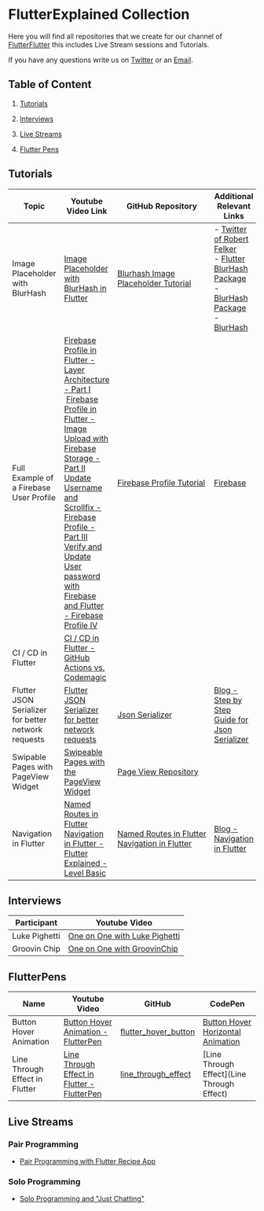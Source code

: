 # FlutterExplained Collection

Here you will find all repositories that we create for our channel of [FlutterFlutter](https://youtube.com/c/flutterexplained) this includes Live Stream sessions and Tutorials.

If you have any questions write us on [Twitter](https://twitter.com/flutter_exp) or an [Email](mailto:contact@flutterexplained.live?subject=[Flutter_Explained_Collection]).

## Table of Content

1. [Tutorials](#tutorials)

2. [Interviews](#interviews)

3. [Live Streams](#live_streams)

4. [Flutter Pens](#flutter_pens)



<a name="tutorials"></a>

## Tutorials

| Topic                                               | Youtube Video Link                                                                                                                                                                                                                                                                                                                                                                                                              | GitHub Repository                                                                                                                                            | Additional Relevant Links                                                                                                                                                                                                                   |
| --------------------------------------------------- | ------------------------------------------------------------------------------------------------------------------------------------------------------------------------------------------------------------------------------------------------------------------------------------------------------------------------------------------------------------------------------------------------------------------------------- | ------------------------------------------------------------------------------------------------------------------------------------------------------------ | ------------------------------------------------------------------------------------------------------------------------------------------------------------------------------------------------------------------------------------------- |
| Image Placeholder with BlurHash                     | [Image Placeholder with BlurHash in Flutter](https://youtu.be/9b0UotwJgas)                                                                                                                                                                                                                                                                                                                                                      | [Blurhash Image Placeholder Tutorial](https://github.com/md-weber/blurhash_image_placeholder)                                                                | - [Twitter of Robert Felker](https://twitter.com/BlueAquilae) <br/>- [Flutter BlurHash Package](https://pub.dev/packages/flutter_blurhash)<br/>- [BlurHash Package](https://pub.dev/packages/blurhash)<br/>- [BlurHash](https://blurha.sh/) |
| Full Example of a Firebase User Profile             | [Firebase Profile in Flutter - Layer Architecture - Part I](https://youtu.be/wD3O9TEyWtk)<br/> [Firebase Profile in Flutter - Image Upload with Firebase Storage - Part II](https://youtu.be/KurjrXR5mRg) <br/>[Update Username and Scrollfix - Firebase Profile - Part III](https://youtu.be/0wcWUIP669g) <br/>[Verify and Update User password with Firebase and Flutter - Firebase Profile IV](https://youtu.be/2yBiPAS3CZE) | [Firebase Profile Tutorial](https://github.com/md-weber/firebase_profile_tutorial)                                                                           | [Firebase](https://firebase.google.com/)                                                                                                                                                                                                    |
| CI / CD in Flutter                                  | [CI / CD in Flutter - GitHub Actions vs. Codemagic](https://youtu.be/kR0N_Ecv_b0)                                                                                                                                                                                                                                                                                                                                               |                                                                                                                                                              |                                                                                                                                                                                                                                             |
| Flutter JSON Serializer for better network requests | [Flutter JSON Serializer for better network requests](https://youtu.be/gYoQAA7rVVc)                                                                                                                                                                                                                                                                                                                                             | [Json Serializer](https://github.com/md-weber/network_request_tutorial/tree/json_serializer)                                                                 | [Blog - Step by Step Guide for Json Serializer](https://myracledesign.de/blog/flutter-json-serialization/)                                                                                                                                  |
| Swipable Pages with PageView Widget                 | [Swipeable Pages with the PageView Widget](https://youtu.be/3aChah4Fyak)                                                                                                                                                                                                                                                                                                                                                        | [Page View Repository](https://github.com/md-weber/bottom_navigation_bar_tutorial/tree/page_view)                                                            |                                                                                                                                                                                                                                             |
| Navigation in Flutter                               | [Named Routes in Flutter](https://youtu.be/aIybkG2tJ_8)<br/>[Navigation in Flutter - Flutter Explained - Level Basic](https://youtu.be/danibj8Vjh4)                                                                                                                                                                                                                                                                             | [Named Routes in Flutter](https://github.com/md-weber/navigation_tutorial)<br/>[Navigation in Flutter](https://github.com/md-weber/navigator_basic_tutorial) | [Blog - Navigation in Flutter](https://myracledesign.de/blog/three-ways-to-handle-flutter-navigation/)                                                                                                                                      |

<a name="interviews"></a>

## Interviews

| Participant   | Youtube Video                                                 |
| ------------- | ------------------------------------------------------------- |
| Luke Pighetti | [One on One with Luke Pighetti](https://youtu.be/c0hsMmj5fFs) |
| Groovin Chip  | [One on One with GroovinChip](https://youtu.be/Tz-9QlzTQS4)   |

<a name="flutter_pens"></a>

## FlutterPens

<a name="button_hover_animation"></a>

| Name                           | Youtube Video                                                               | GitHub                                                                     | CodePen                                                                        |
| ------------------------------ | --------------------------------------------------------------------------- | -------------------------------------------------------------------------- | ------------------------------------------------------------------------------ |
| Button Hover Animation         | [Button Hover Animation - FlutterPen](https://youtu.be/Qb080W0covM)         | [flutter_hover_button](https://github.com/mt-tadayon/flutter_hover_button) | [Button Hover Horizontal Animation](https://codepen.io/mt-tadayon/pen/bGVpjzg) |
| Line Through Effect in Flutter | [Line Through Effect in Flutter - FlutterPen](https://youtu.be/ItlNXTVB6bw) | [line_through_effect](https://github.com/mt-tadayon/line_through_effect)   | [Line Through Effect](Line Through Effect)                                     |

## Live Streams

### Pair Programming

- [Pair Programming with Flutter Recipe App](https://www.youtube.com/playlist?list=PLq83k-ITj6lR4sHrlK_FvpMdwgZyhXdv5)

### Solo Programming

- [Solo Programming and "Just Chatting"](https://www.youtube.com/playlist?list=PLq83k-ITj6lRSPYvZVhKjGwuOjZvYQwoi)


